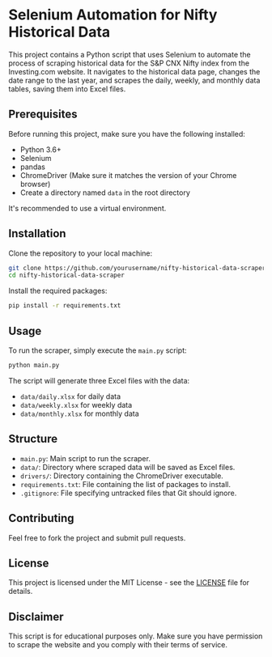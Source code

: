 # Selenium Automation for Nifty Historical Data

This project contains a Python script that uses Selenium to automate the process of scraping historical data for the S&P CNX Nifty index from the Investing.com website. It navigates to the historical data page, changes the date range to the last year, and scrapes the daily, weekly, and monthly data tables, saving them into Excel files.

## Prerequisites

Before running this project, make sure you have the following installed:
- Python 3.6+
- Selenium
- pandas
- ChromeDriver (Make sure it matches the version of your Chrome browser)
- Create a directory named `data` in the root directory

It's recommended to use a virtual environment.

## Installation

Clone the repository to your local machine:

```bash
git clone https://github.com/yourusername/nifty-historical-data-scraper.git
cd nifty-historical-data-scraper
```

Install the required packages:

```bash
pip install -r requirements.txt
```

## Usage

To run the scraper, simply execute the `main.py` script:

```bash
python main.py
```

The script will generate three Excel files with the data:
- `data/daily.xlsx` for daily data
- `data/weekly.xlsx` for weekly data
- `data/monthly.xlsx` for monthly data

## Structure

- `main.py`: Main script to run the scraper.
- `data/`: Directory where scraped data will be saved as Excel files.
- `drivers/`: Directory containing the ChromeDriver executable.
- `requirements.txt`: File containing the list of packages to install.
- `.gitignore`: File specifying untracked files that Git should ignore.

## Contributing

Feel free to fork the project and submit pull requests.

## License

This project is licensed under the MIT License - see the [LICENSE](LICENSE) file for details.

## Disclaimer

This script is for educational purposes only. Make sure you have permission to scrape the website and you comply with their terms of service.

